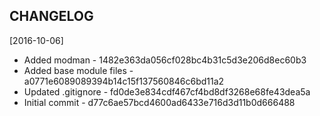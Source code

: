 CHANGELOG
----------------------

[2016-10-06]

 * Added modman - 1482e363da056cf028bc4b31c5d3e206d8ec60b3
 * Added base module files - a0771e6089089394b14c15f137560846c6bd11a2
 * Updated .gitignore - fd0de3e834cdf467cf4bd8df3268e68fe43dea5a
 * Initial commit - d77c6ae57bcd4600ad6433e716d3d11b0d666488
